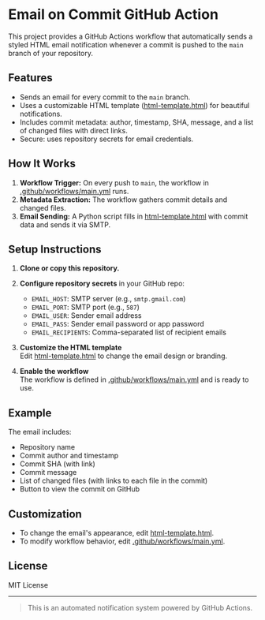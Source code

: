 # Email on Commit GitHub Action

This project provides a GitHub Actions workflow that automatically sends a styled HTML email notification whenever a commit is pushed to the `main` branch of your repository.

## Features

- Sends an email for every commit to the `main` branch.
- Uses a customizable HTML template ([html-template.html](html-template.html)) for beautiful notifications.
- Includes commit metadata: author, timestamp, SHA, message, and a list of changed files with direct links.
- Secure: uses repository secrets for email credentials.

## How It Works

1. **Workflow Trigger:** On every push to `main`, the workflow in [.github/workflows/main.yml](.github/workflows/main.yml) runs.
2. **Metadata Extraction:** The workflow gathers commit details and changed files.
3. **Email Sending:** A Python script fills in [html-template.html](html-template.html) with commit data and sends it via SMTP.

## Setup Instructions

1. **Clone or copy this repository.**
2. **Configure repository secrets** in your GitHub repo:
   - `EMAIL_HOST`: SMTP server (e.g., `smtp.gmail.com`)
   - `EMAIL_PORT`: SMTP port (e.g., `587`)
   - `EMAIL_USER`: Sender email address
   - `EMAIL_PASS`: Sender email password or app password
   - `EMAIL_RECIPIENTS`: Comma-separated list of recipient emails

3. **Customize the HTML template**  
   Edit [html-template.html](html-template.html) to change the email design or branding.

4. **Enable the workflow**  
   The workflow is defined in [.github/workflows/main.yml](.github/workflows/main.yml) and is ready to use.

## Example

The email includes:
- Repository name
- Commit author and timestamp
- Commit SHA (with link)
- Commit message
- List of changed files (with links to each file in the commit)
- Button to view the commit on GitHub

## Customization

- To change the email's appearance, edit [html-template.html](html-template.html).
- To modify workflow behavior, edit [.github/workflows/main.yml](.github/workflows/main.yml).

## License

MIT License

---

> This is an automated notification system powered by GitHub Actions.